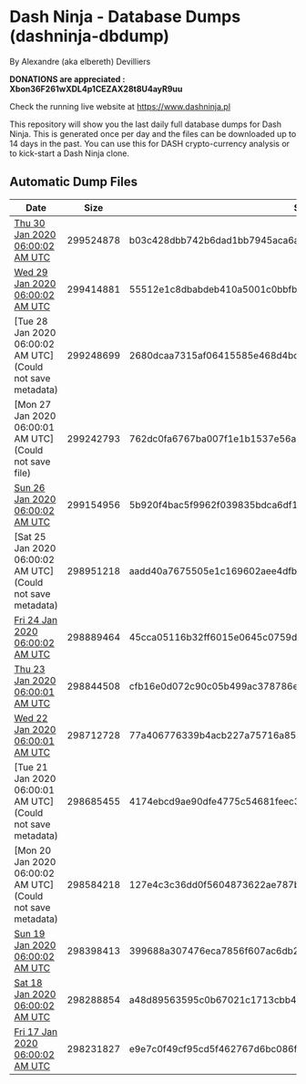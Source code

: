 # Dash Ninja - Database Dumps (dashninja-dbdump)
By Alexandre (aka elbereth) Devilliers

**DONATIONS are appreciated : Xbon36F261wXDL4p1CEZAX28t8U4ayR9uu**

Check the running live website at https://www.dashninja.pl

This repository will show you the last daily full database dumps for Dash Ninja. This is generated once per day and the files can be downloaded up to 14 days in the past.
You can use this for DASH crypto-currency analysis or to kick-start a Dash Ninja clone.


## Automatic Dump Files
| Date | Size | SHA256 |
|--|--|--|
| [Thu 30 Jan 2020 06:00:02 AM UTC](https://transfer.sh/E5XUc/dashninja-dbdump-20200130070002.tar.bz2) | 299524878 | b03c428dbb742b6dad1bb7945aca6a9ef3b427984ae67dab07805bad216b1a28 | 
| [Wed 29 Jan 2020 06:00:02 AM UTC](https://transfer.sh/IgErC/dashninja-dbdump-20200129070002.tar.bz2) | 299414881 | 55512e1c8dbabdeb410a5001c0bbfbf9cf40c5c97b03c4e880e6c99feb0493e7 | 
| [Tue 28 Jan 2020 06:00:02 AM UTC](Could not save metadata) | 299248699 | 2680dcaa7315af06415585e468d4bc46665c9963b0102ce59985834441b526ab | 
| [Mon 27 Jan 2020 06:00:01 AM UTC](Could not save file) | 299242793 | 762dc0fa6767ba007f1e1b1537e56ac6b5a393f16fa8daac5e3ea08dd0011127 | 
| [Sun 26 Jan 2020 06:00:02 AM UTC](https://transfer.sh/X5Ef7/dashninja-dbdump-20200126070002.tar.bz2) | 299154956 | 5b920f4bac5f9962f039835bdca6df11a3856fc0f32610c62f272435734d968d | 
| [Sat 25 Jan 2020 06:00:02 AM UTC](Could not save metadata) | 298951218 | aadd40a7675505e1c169602aee4dfb4823896aa2972f1598270f67528643b806 | 
| [Fri 24 Jan 2020 06:00:02 AM UTC](https://transfer.sh/fbv5R/dashninja-dbdump-20200124070002.tar.bz2) | 298889464 | 45cca05116b32ff6015e0645c0759d7c53f53b3ff7b77dc55649bce1707fb7ce | 
| [Thu 23 Jan 2020 06:00:01 AM UTC](https://transfer.sh/g2NVz/dashninja-dbdump-20200123070001.tar.bz2) | 298844508 | cfb16e0d072c90c05b499ac378786e5db1ca731c5fa73798774909596986445e | 
| [Wed 22 Jan 2020 06:00:01 AM UTC](https://transfer.sh/mDi5d/dashninja-dbdump-20200122070001.tar.bz2) | 298712728 | 77a406776339b4acb227a75716a85802c9e303841769b3b7121e65fa24fdd5af | 
| [Tue 21 Jan 2020 06:00:01 AM UTC](Could not save metadata) | 298685455 | 4174ebcd9ae90dfe4775c54681feec34adbf3ccbe89e16c503e4fec3fa91a942 | 
| [Mon 20 Jan 2020 06:00:02 AM UTC](Could not save metadata) | 298584218 | 127e4c3c36dd0f5604873622ae787b56a189a8ede16fb563c43277b0b75eb7ad | 
| [Sun 19 Jan 2020 06:00:02 AM UTC](https://transfer.sh/Ok6w2/dashninja-dbdump-20200119070002.tar.bz2) | 298398413 | 399688a307476eca7856f607ac6db226440923014eb33ff51dc90987c81436eb | 
| [Sat 18 Jan 2020 06:00:02 AM UTC](https://transfer.sh/7c4Q4/dashninja-dbdump-20200118070002.tar.bz2) | 298288854 | a48d89563595c0b67021c1713cbb4c48719cf42cc4485343c2ac73d5c56ce234 | 
| [Fri 17 Jan 2020 06:00:02 AM UTC](https://transfer.sh/ZzyeK/dashninja-dbdump-20200117070002.tar.bz2) | 298231827 | e9e7c0f49cf95cd5f462767d6bc086f997fd07a863ece48f773f1330fa21f310 | 
